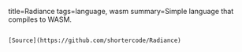 title=Radiance
tags=language, wasm
summary=Simple language that compiles to WASM.
~~~~~~

[Source](https://github.com/shortercode/Radiance)

